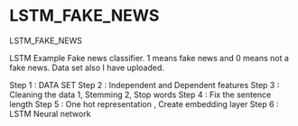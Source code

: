 # LSTM_FAKE_NEWS
LSTM_FAKE_NEWS

LSTM Example Fake news classifier. 1 means fake news and 0 means not a fake news. Data set also I have uploaded.


Step 1 : DATA SET 
Step 2 : Independent and Dependent features 
Step 3 : Cleaning the data 1, Stemming 2, Stop words 
Step 4 : Fix the sentence length 
Step 5 : One hot representation , Create embedding layer
Step 6 : LSTM Neural network

